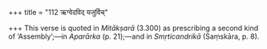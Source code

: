 +++
title = "112 ऋग्वेदविद् यजुर्विच्"

+++
This verse is quoted in *Mitākṣarā* (3.300) as prescribing a second kind
of ‘Assembly’;—in *Aparārka* (p. 21);—and in *Smṛticandrikā* (Saṃskāra,
p. 8).


